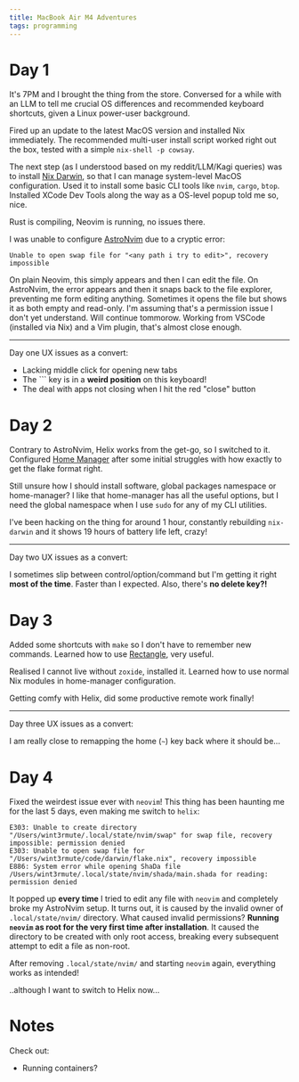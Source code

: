 ```yaml
---
title: MacBook Air M4 Adventures
tags: programming
---
```


# Day 1

It's 7PM and I brought the thing from the store. Conversed for a while with an
LLM to tell me crucial OS differences and recommended keyboard shortcuts, given
a Linux power-user background.

Fired up an update to the latest MacOS version and installed Nix immediately.
The recommended multi-user install script worked right out the box, tested with
a simple `nix-shell -p cowsay`.

The next step (as I understood based on my reddit/LLM/Kagi queries) was to
install [Nix Darwin](https://github.com/nix-darwin/nix-darwin), so that I can
manage system-level MacOS configuration. Used it to install some basic CLI
tools like `nvim`, `cargo`, `btop`. Installed XCode Dev Tools along the way as
a OS-level popup told me so, nice.

Rust is compiling, Neovim is running, no issues there.

I was unable to configure [AstroNvim](https://astronvim.com/) due to a cryptic error:

```
Unable to open swap file for "<any path i try to edit>", recovery impossible
```

On plain Neovim, this simply appears and then I can edit the file. On
AstroNvim, the error appears and then it snaps back to the file explorer,
preventing me form editing anything. Sometimes it opens the file but shows it
as both empty and read-only. I'm assuming that's a permission issue I don't yet
understand. Will continue tommorow. Working from VSCode (installed via Nix) and
a Vim plugin, that's almost close enough.

---

Day one UX issues as a convert:

- Lacking middle click for opening new tabs
- The ``` key is in a **weird position** on this keyboard!
- The deal with apps not closing when I hit the red "close" button

# Day 2

Contrary to AstroNvim, Helix works from the get-go, so I switched to it.
Configured [Home Manager](https://github.com/nix-community/home-manager) after
some initial struggles with how exactly to get the flake format right.

Still unsure how I should install software, global packages namespace or
home-manager? I like that home-manager has all the useful options, but I need
the global namespace when I use `sudo` for any of my CLI utilities.

I've been hacking on the thing for around 1 hour, constantly rebuilding
`nix-darwin` and it shows 19 hours of battery life left, crazy!

---

Day two UX issues as a convert:

I sometimes slip between control/option/command but I'm getting it right **most
of the time**. Faster than I expected. Also, there's **no delete key?!**

# Day 3

Added some shortcuts with `make` so I don't have to remember new commands.
Learned how to use [Rectangle](https://rectangleapp.com/), very useful.

Realised I cannot live without `zoxide`, installed it. Learned how to use normal
Nix modules in home-manager configuration.

Getting comfy with Helix, did some productive remote work finally!

---

Day three UX issues as a convert:

I am really close to remapping the home (`~`) key back where it should be...

# Day 4

Fixed the weirdest issue ever with `neovim`! This thing has been haunting me for
the last 5 days, even making me switch to `helix`:

```
E303: Unable to create directory "/Users/wint3rmute/.local/state/nvim/swap" for swap file, recovery impossible: permission denied
E303: Unable to open swap file for "/Users/wint3rmute/code/darwin/flake.nix", recovery impossible
E886: System error while opening ShaDa file /Users/wint3rmute/.local/state/nvim/shada/main.shada for reading: permission denied
```

It popped up **every time** I tried to edit any file with `neovim` and
completely broke my AstroNvim setup. It turns out, it is caused by the invalid
owner of `.local/state/nvim/` directory. What caused invalid permissions?
**Running `neovim` as root for the very first time after installation**. It
caused the  directory to be created with only root access, breaking every
subsequent attempt to edit a file as non-root.

After removing `.local/state/nvim/` and starting `neovim` again, everything
works as intended!

..although I want to switch to Helix now...

# Notes

Check out:

- Running containers?
